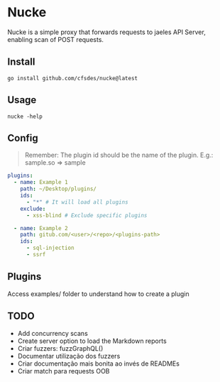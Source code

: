 # Nucke

Nucke is a simple proxy that forwards requests to jaeles API Server, enabling scan of POST requests.

## Install

```
go install github.com/cfsdes/nucke@latest
```

## Usage

```
nucke -help
```

## Config

> Remember: The plugin id should be the name of the plugin. E.g.: sample.so => sample

```yaml
plugins:
  - name: Example 1
    path: ~/Desktop/plugins/
    ids:
      - "*" # It will load all plugins
    exclude:
      - xss-blind # Exclude specific plugins

  - name: Example 2
    path: gitub.com/<user>/<repo>/<plugins-path>
    ids: 
      - sql-injection
      - ssrf
```

## Plugins

Access examples/ folder to understand how to create a plugin

## TODO

- Add concurrency scans
- Create server option to load the Markdown reports
- Criar fuzzers: fuzzGraphQL()
- Documentar utilização dos fuzzers
- Criar documentação mais bonita ao invés de READMEs
- Criar match para requests OOB